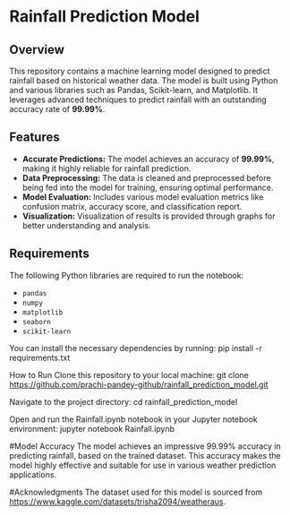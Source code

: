# Rainfall Prediction Model

## Overview

This repository contains a machine learning model designed to predict rainfall based on historical weather data. The model is built using Python and various libraries such as Pandas, Scikit-learn, and Matplotlib. It leverages advanced techniques to predict rainfall with an outstanding accuracy rate of **99.99%**.

## Features

- **Accurate Predictions:** The model achieves an accuracy of **99.99%**, making it highly reliable for rainfall prediction.
- **Data Preprocessing:** The data is cleaned and preprocessed before being fed into the model for training, ensuring optimal performance.
- **Model Evaluation:** Includes various model evaluation metrics like confusion matrix, accuracy score, and classification report.
- **Visualization:** Visualization of results is provided through graphs for better understanding and analysis.

## Requirements
The following Python libraries are required to run the notebook:

- `pandas`
- `numpy`
- `matplotlib`
- `seaborn`
- `scikit-learn`

You can install the necessary dependencies by running:
pip install -r requirements.txt

How to Run
Clone this repository to your local machine:
git clone https://github.com/prachi-pandey-github/rainfall_prediction_model.git

Navigate to the project directory:
cd rainfall_prediction_model

Open and run the Rainfall.ipynb notebook in your Jupyter notebook environment:
jupyter notebook Rainfall.ipynb

#Model Accuracy
The model achieves an impressive 99.99% accuracy in predicting rainfall, based on the trained dataset. This accuracy makes the model highly effective and suitable for use in various weather prediction applications.

#Acknowledgments
The dataset used for this model is sourced from https://www.kaggle.com/datasets/trisha2094/weatheraus.

